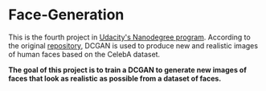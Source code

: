 # Face-Generation
This is the fourth project in [Udacity's Nanodegree program](https://www.udacity.com/course/deep-learning-nanodegree--nd101). According to the original [repository](https://github.com/udacity/deep-learning), DCGAN is used to produce new and realistic images of human faces based on the CelebA dataset.

**The goal of this project is to train a DCGAN to generate new images of faces that look as realistic as possible from a dataset of faces.**
